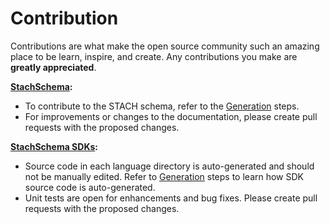 # Contribution

Contributions are what make the open source community such an amazing place to be learn, inspire, and create. Any contributions you make are **greatly appreciated**.

**[StachSchema](https://github.com/factset/stachschema):**

* To contribute to the STACH schema, refer to the [Generation](Development?id=generate-sdks) steps.
* For improvements or changes to the documentation, please create pull requests with the proposed changes.

**[StachSchema SDKs](https://github.com/factset/stachschema-sdks):**
* Source code in each language directory is auto-generated and should not be manually edited. Refer to [Generation](Development?id=generate-sdks) steps to learn how SDK source code is auto-generated.
* Unit tests are open for enhancements and bug fixes. Please create pull requests with the proposed changes.